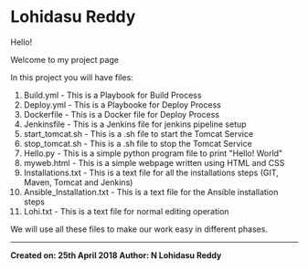 <H1>Lohidasu Reddy</H1>

Hello!

Welcome to my project page

In this project you will have files: 

1. Build.yml                      - This is a Playbook for Build Process
2. Deploy.yml                     - This is a Playbooke for Deploy Process 
3. Dockerfile                     - This is a Docker file for Deploy Process
4. Jenkinsfile                    - This is a Jenkins file for jenkins pipeline setup
5. start_tomcat.sh                - This is a .sh file to start the Tomcat Service
6. stop_tomcat.sh                 - This is a .sh file to stop the Tomcat Service
7. Hello.py                       - This is a simple python program file to print "Hello! World"
8. myweb.html                     - This is a simple webpage written using HTML and CSS
9. Installations.txt              - This is a text file for all the installations steps (GIT, Maven, Tomcat and Jenkins)
10. Ansible_Installation.txt     - This is a text file for the Ansible installation steps
11. Lohi.txt                     - This is a text file for normal editing operation

We will use all these files to make our work easy in different phases.

---------------------------------------------------------------------------------------------------------------------------------------
<b>Created on: 25th April 2018 </b>                                                                           <b>Author: N Lohidasu Reddy</b>
